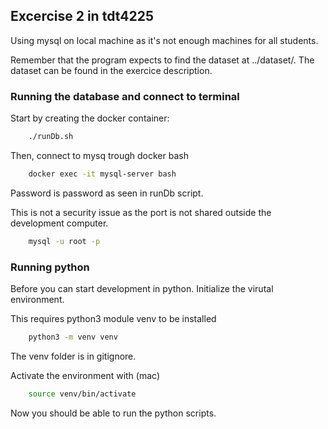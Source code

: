 ## Excercise 2 in tdt4225

Using mysql on local machine as it's not enough machines for all students.

Remember that the program expects to find the dataset at ../dataset/. The dataset can be found in the exercice description.

### Running the database and connect to terminal

Start by creating the docker container:

```bash
    ./runDb.sh
```

Then, connect to mysq trough docker bash

```bash
    docker exec -it mysql-server bash
```

Password is password as seen in runDb script.

This is not a security issue as the port is not shared outside the development computer.

```bash
    mysql -u root -p
```

### Running python

Before you can start development in python. Initialize the virutal environment.

This requires python3 module venv to be installed

```bash
    python3 -m venv venv
```

The venv folder is in gitignore.

Activate the environment with (mac)

```bash
    source venv/bin/activate
```

Now you should be able to run the python scripts.

